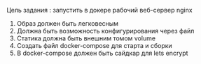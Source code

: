 Цель задания : запустить в докере рабочий веб-сервер nginx

1. Образ должен быть легковесным
2. Должна быть возможность конфигурирования через файл
3. Статика должна быть внешним томом volume
4. Создать файл docker-compose для старта и сборки
5. В docker-compose должен быть сайдкар для lets encrypt
